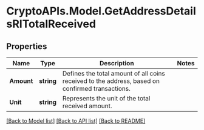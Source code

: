 # CryptoAPIs.Model.GetAddressDetailsRITotalReceived

## Properties

Name | Type | Description | Notes
------------ | ------------- | ------------- | -------------
**Amount** | **string** | Defines the total amount of all coins received to the address, based on confirmed transactions. | 
**Unit** | **string** | Represents the unit of the total received amount. | 

[[Back to Model list]](../README.md#documentation-for-models) [[Back to API list]](../README.md#documentation-for-api-endpoints) [[Back to README]](../README.md)

